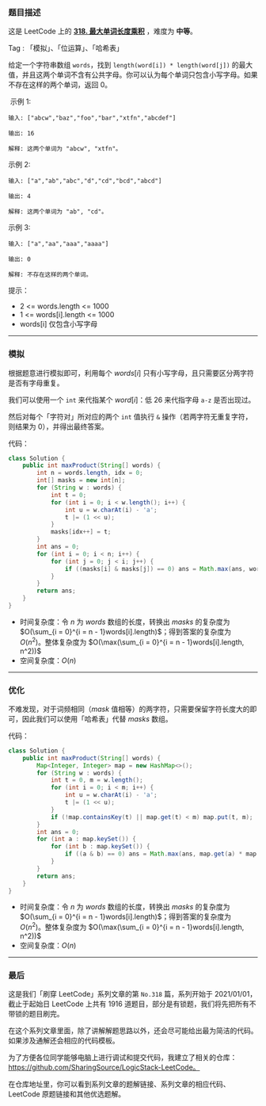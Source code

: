 ### 题目描述

这是 LeetCode 上的 **[318. 最大单词长度乘积](https://leetcode-cn.com/problems/maximum-product-of-word-lengths/solution/gong-shui-san-xie-jian-dan-wei-yun-suan-cqtxq/)** ，难度为 **中等**。

Tag : 「模拟」、「位运算」、「哈希表」



给定一个字符串数组 `words`，找到 `length(word[i]) * length(word[j])` 的最大值，并且这两个单词不含有公共字母。你可以认为每个单词只包含小写字母。如果不存在这样的两个单词，返回 $0$。

 示例 1:
```
输入: ["abcw","baz","foo","bar","xtfn","abcdef"]

输出: 16 

解释: 这两个单词为 "abcw", "xtfn"。
```
示例 2:
```
输入: ["a","ab","abc","d","cd","bcd","abcd"]

输出: 4 

解释: 这两个单词为 "ab", "cd"。
```
示例 3:
```
输入: ["a","aa","aaa","aaaa"]

输出: 0 

解释: 不存在这样的两个单词。
```

提示：
* 2 <= words.length <= 1000
* 1 <= words[i].length <= 1000
* words[i] 仅包含小写字母

---

### 模拟

根据题意进行模拟即可，利用每个 $words[i]$ 只有小写字母，且只需要区分两字符是否有字母重复。

我们可以使用一个 `int` 来代指某个 $word[i]$：低 $26$ 来代指字母 `a-z` 是否出现过。

然后对每个「字符对」所对应的两个 `int` 值执行 `&` 操作（若两字符无重复字符，则结果为 $0$），并得出最终答案。

代码：
```Java
class Solution {
    public int maxProduct(String[] words) {
        int n = words.length, idx = 0;
        int[] masks = new int[n];
        for (String w : words) {
            int t = 0;
            for (int i = 0; i < w.length(); i++) {
                int u = w.charAt(i) - 'a';
                t |= (1 << u);
            }
            masks[idx++] = t;
        }
        int ans = 0;
        for (int i = 0; i < n; i++) {
            for (int j = 0; j < i; j++) {
                if ((masks[i] & masks[j]) == 0) ans = Math.max(ans, words[i].length() * words[j].length());
            }
        }
        return ans;
    }
}
```
* 时间复杂度：令 $n$ 为 $words$ 数组的长度，转换出 $masks$ 的复杂度为 $O(\sum_{i = 0}^{i = n - 1}words[i].length)$；得到答案的复杂度为 $O(n^2)$。整体复杂度为 $O(\max(\sum_{i = 0}^{i = n - 1}words[i].length, n^2))$
* 空间复杂度：$O(n)$

---

### 优化

不难发现，对于词频相同（$mask$ 值相等）的两字符，只需要保留字符长度大的即可，因此我们可以使用「哈希表」代替 $masks$ 数组。

代码：
```Java
class Solution {
    public int maxProduct(String[] words) {
        Map<Integer, Integer> map = new HashMap<>();
        for (String w : words) {
            int t = 0, m = w.length();
            for (int i = 0; i < m; i++) {
                int u = w.charAt(i) - 'a';
                t |= (1 << u);
            }
            if (!map.containsKey(t) || map.get(t) < m) map.put(t, m);
        }
        int ans = 0;
        for (int a : map.keySet()) {
            for (int b : map.keySet()) {
                if ((a & b) == 0) ans = Math.max(ans, map.get(a) * map.get(b));
            }
        }
        return ans;
    }
}
```
* 时间复杂度：令 $n$ 为 $words$ 数组的长度，转换出 $masks$ 的复杂度为 $O(\sum_{i = 0}^{i = n - 1}words[i].length)$；得到答案的复杂度为 $O(n^2)$。整体复杂度为 $O(\max(\sum_{i = 0}^{i = n - 1}words[i].length, n^2))$
* 空间复杂度：$O(n)$

---

### 最后

这是我们「刷穿 LeetCode」系列文章的第 `No.318` 篇，系列开始于 2021/01/01，截止于起始日 LeetCode 上共有 1916 道题目，部分是有锁题，我们将先把所有不带锁的题目刷完。

在这个系列文章里面，除了讲解解题思路以外，还会尽可能给出最为简洁的代码。如果涉及通解还会相应的代码模板。

为了方便各位同学能够电脑上进行调试和提交代码，我建立了相关的仓库：https://github.com/SharingSource/LogicStack-LeetCode。

在仓库地址里，你可以看到系列文章的题解链接、系列文章的相应代码、LeetCode 原题链接和其他优选题解。

